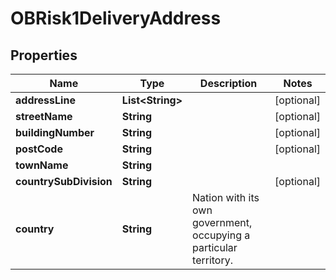 # OBRisk1DeliveryAddress

## Properties
Name | Type | Description | Notes
------------ | ------------- | ------------- | -------------
**addressLine** | **List&lt;String&gt;** |  |  [optional]
**streetName** | **String** |  |  [optional]
**buildingNumber** | **String** |  |  [optional]
**postCode** | **String** |  |  [optional]
**townName** | **String** |  | 
**countrySubDivision** | **String** |  |  [optional]
**country** | **String** | Nation with its own government, occupying a particular territory. | 
